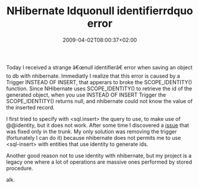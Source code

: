﻿---
title: "NHibernate ldquonull identifierrdquo error"
description: ""
date: 2009-04-02T08:00:37+02:00
draft: false
tags: [Nhibernate]
categories: [Nhibernate]
---
Today I received a strange â€œnull identifierâ€ error when saving an object to db with nhibernate. Immediatly I realize that this error is caused by a Trigger INSTEAD OF INSERT, that apperars to broke the SCOPE\_IDENTITY() function. Since NHibernate uses SCOPE\_IDENTITY() to retrieve the id of the generated object, when you use INSTEAD OF INSERT Trigger the SCOPE\_IDENTITY() returns null, and nhibernate could not know the value of the inserted record.

I first tried to specify with &lt;sql.insert&gt; the query to use, to make use of @@identity, but it does not work. After some time I discovered a [issue](http://nhjira.koah.net/browse/NH-727) that was fixed only in the trunk. My only solution was removing the trigger (fortunately I can do it) because nhibernate does not permits me to use &lt;sql-insert&gt; with entities that use identity to generate ids.

Another good reason not to use identity with nhibernate, but my project is a legacy one where a lot of operations are massive ones performed by stored procedure.

alk.
